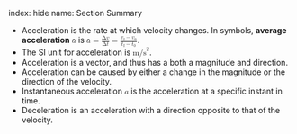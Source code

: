 index: hide
name: Section Summary

  * Acceleration is the rate at which velocity changes. In symbols,  **average acceleration** <math xmlns:q="http://cnx.rice.edu/qml/1.0" xmlns:m="http://www.w3.org/1998/Math/MathML" xmlns="http://cnx.rice.edu/cnxml"><semantics><mrow><mrow><mover accent="true"><mi>a</mi><mo stretchy="true">-</mo></mover></mrow><mrow/></mrow><annotation encoding="StarMath 5.0"> size 12&#123; &#123; bar  &#123;a&#125;&#125;&#125; &#123;&#125;</annotation></semantics></math> is       <math xmlns:q="http://cnx.rice.edu/qml/1.0" xmlns:m="http://www.w3.org/1998/Math/MathML" xmlns="http://cnx.rice.edu/cnxml">          <semantics>            <mrow>              <mrow>                <mrow>                  <mrow>                    <mrow>                      <mover accent="true">                        <mi>a</mi>                        <mo stretchy="true">-</mo>                      </mover>                      <mo stretchy="false">=</mo><mfrac>                      <mrow>                        <mn>Δ</mn>                          <mi>v</mi>                      </mrow>                     <mrow><mn>Δ</mn> <mi fontstyle="italic">t</mi></mrow>                    </mfrac>                    </mrow>                    <mo stretchy="false">=</mo>                    <mfrac>                      <mrow>                        <msub>                          <mi>v</mi>                          <mrow>                            <mn>f</mn>                          </mrow>                        </msub>                        <mo stretchy="false">−</mo>                        <msub>                          <mi>v</mi>                          <mrow>                            <mn>0</mn>                          </mrow>                        </msub>                      </mrow>                      <mrow>                        <msub>                          <mi>t</mi>                          <mrow>                            <mn>f</mn>                          </mrow>                        </msub>                        <mo stretchy="false">−</mo>                        <msub>                          <mi>t</mi>                          <mrow>                            <mn>0</mn>                          </mrow>                        </msub>                      </mrow>                    </mfrac>                  </mrow>                  <mtext>.</mtext>                </mrow>              </mrow>              <mrow/>            </mrow>            <annotation encoding="StarMath 5.0"> size 12&#123; &#123; bar  &#123;a&#125;&#125;= &#123;  &#123;Δv&#125;  over  &#123;Δt&#125; &#125; = &#123;  &#123;v rSub &#123; size 8&#123;f&#125; &#125;  - v rSub &#123; size 8&#123;0&#125; &#125; &#125;  over  &#123;t rSub &#123; size 8&#123;f&#125; &#125;  - t rSub &#123; size 8&#123;0&#125; &#125; &#125; &#125;  &quot;.&quot; &#125; &#123;&#125;</annotation>          </semantics>        </math>      
  * The SI unit for acceleration is <math xmlns:q="http://cnx.rice.edu/qml/1.0" xmlns:m="http://www.w3.org/1998/Math/MathML" xmlns="http://cnx.rice.edu/cnxml"><semantics><mrow><mrow><msup><mtext>m/s</mtext><mrow><mn>2</mn></mrow></msup></mrow><mrow/></mrow><annotation encoding="StarMath 5.0"> size 12&#123;&quot;m/s&quot; rSup &#123; size 8&#123;2&#125; &#125; &#125; &#123;&#125;</annotation></semantics></math>.
  * Acceleration is a vector, and thus has a both a magnitude and direction. 
  * Acceleration can be caused by either a change in the magnitude or the direction of the velocity.
  * Instantaneous acceleration <math xmlns:q="http://cnx.rice.edu/qml/1.0" xmlns:m="http://www.w3.org/1998/Math/MathML" xmlns="http://cnx.rice.edu/cnxml"><semantics><mrow><mrow><mi>a</mi></mrow><mrow/></mrow><annotation encoding="StarMath 5.0"> size 12&#123;a&#125; &#123;&#125;</annotation></semantics></math> is the acceleration at a specific instant in time. 
  * Deceleration is an acceleration with a direction opposite to that of the velocity.
